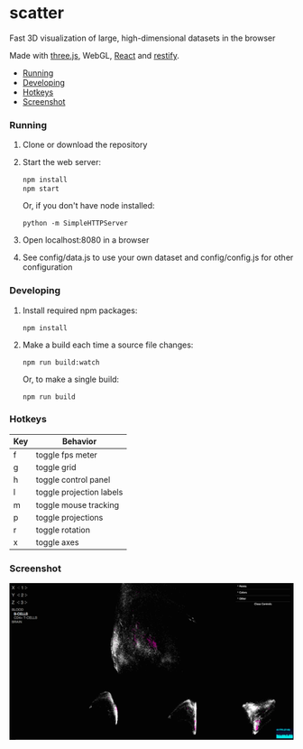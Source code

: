 # scatter
Fast 3D visualization of large, high-dimensional datasets in the browser

Made with [three.js](http://threejs.org), WebGL, [React](https://facebook.github.io/react) and [restify](https://github.com/restify/node-restify).

* [Running](#running)
* [Developing](#developing)
* [Hotkeys](#hotkeys)
* [Screenshot](#screenshot)

### <a name="running"></a> Running

1. Clone or download the repository
2. Start the web server:

   ```
   npm install
   npm start
   ```
   
   Or, if you don't have node installed:
   
   ````
   python -m SimpleHTTPServer
   ````
3. Open localhost:8080 in a browser
4. See config/data.js to use your own dataset and config/config.js for other configuration

### <a name="developing"></a> Developing

1. Install required npm packages:

   ```
   npm install
   ```

2. Make a build each time a source file changes:

   ```
   npm run build:watch
   ```

   Or, to make a single build:
   
   ```
   npm run build
   ```

### <a name="hotkeys"></a> Hotkeys

| Key   | Behavior                 |
| ----- | ------------------------ |
| f     | toggle fps meter         |
| g     | toggle grid              |
| h     | toggle control panel     |
| l     | toggle projection labels |
| m     | toggle mouse tracking    |
| p     | toggle projections       |
| r     | toggle rotation          |
| x     | toggle axes              |

### <a name="screenshot"></a> Screenshot

![screenshot](https://raw.githubusercontent.com/juhis/scatter/master/assets/images/screenshot.png)
